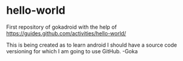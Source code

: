 # hello-world
First repository of gokadroid with the help of https://guides.github.com/activities/hello-world/

This is being created as to learn android I should have a source code versioning for which I am going to use GitHub.
-Goka
